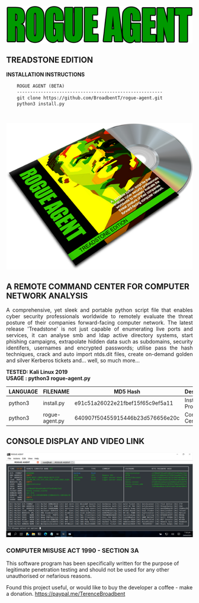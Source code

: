 <p align="center">
  <img src="https://github.com/BroadbentT/ROGUE-AGENT/blob/master/picture0.png">
</p>

## TREADSTONE EDITION

**INSTALLATION INSTRUCTIONS**

        ROGUE AGENT (BETA)
        -------------------------------------------------------
        git clone https://github.com/BroadbentT/rogue-agent.git
        python3 install.py
<br>

<p align="center">
  <img src="https://github.com/BroadbentT/ROGUE-AGENT/blob/master/picture1.png">
</p>

## A REMOTE COMMAND CENTER FOR COMPUTER NETWORK ANALYSIS

<p align="justify">
A comprehensive, yet sleek and portable python script file that enables cyber security professionals worldwide to remotely evaluate the threat posture of their companies forward-facing computer network. The latest release 'Treadstone' is not just capable of enumerating live ports and services, it can analyse smb and ldap active directory systems, start phishing campaigns, extrapolate hidden data such as subdomains, security identifers, usernames and encrypted passwords; utilise pass the hash techniques, crack and auto import ntds.dit files, create on-demand golden and silver Kerberos tickets and... well, so much more...
</p>

**TESTED: Kali Linux 2019** <br>
**USAGE : python3 rogue-agent.py**

| LANGUAGE  | FILENAME       | MD5 Hash                         | Description     | Version    |
|------     |-------         | -------                          | ----            |  ----       |
| python3   | install.py     | e91c51a26022e21fbef15f65c9ef5a11 | Install Program | TREADSTONE |
| python3   | rogue-agent.py | 640907f50455915446b23d576656e20c | Command Centre  | TREADSTONE |
       
## CONSOLE DISPLAY AND VIDEO LINK

[![WinMaster](https://github.com/BroadbentT/ROGUE-AGENT/blob/master/picture2.png)](https://youtu.be/6kbGW_IIq2A "MasterConsole")

### COMPUTER MISUSE ACT 1990 - SECTION 3A
This software program has been specifically written for the purpose of legitimate penetration testing and should not be used for any other unauthorised or nefarious reasons.

Found this project useful, or would like to buy the developer a coffee - make a donation.
https://paypal.me/TerenceBroadbent
